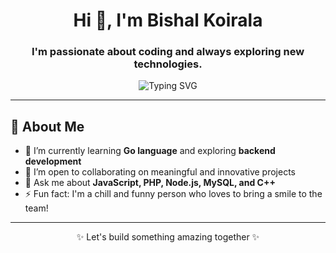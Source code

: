 <h1 align="center">Hi 👋, I'm Bishal Koirala</h1>
<h3 align="center">I'm passionate about coding and always exploring new technologies.</h3>

<p align="center">
  <img src="https://readme-typing-svg.herokuapp.com?font=Fira+Code&size=22&pause=1000&color=00F700&center=true&vCenter=true&width=435&lines=Backend+Developer;Open+Source+Contributor;Lifelong+Learner" alt="Typing SVG" />
</p>

---

## 🚀 About Me

- 🔭 I’m currently learning **Go language** and exploring **backend development**
- 👯 I’m open to collaborating on meaningful and innovative projects
- 💬 Ask me about **JavaScript, PHP, Node.js, MySQL, and C++**
- ⚡ Fun fact: I'm a chill and funny person who loves to bring a smile to the team!

---

<p align="center">✨ Let's build something amazing together ✨</p>
